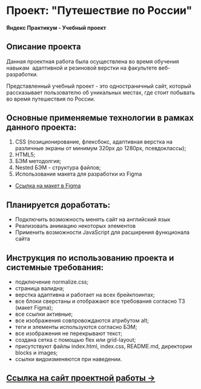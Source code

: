 # Проект: "Путешествие по России"
#### Яндекс Практикум - Учебный проект
## Описание проекта
Данная проектная работа была осуществлена во время обучения  навыкам  адаптивной и резиновой верстки на факультете веб-разработки.

Представленный учебный проект - это одностраничный сайт, который рассказывает пользователю об уникальных местах, где стоит побывать во время путешествия по России.
## Основные применяемые технологии в рамках данного проекта:
  1. CSS (позиционирование, флексбокс, адаптивная верстка на различные экраны от минимум 320рх до 1280рх, псевдоклассы);
  2. HTML5;
  3. БЭМ методолгия;
  4. Nested БЭМ - структура файлов;
  5. Использование макета для разработки из Figma

  * [Ссылка на макет в Figma](https://www.figma.com/file/5S2WSbEFL6awjVWJ0NWL8Q/Sprint-3_-Russia-_-desktop-mobile?node-id=28503%3A0)

## Планируется доработать:
* Подключить возможность менять сайт на английский язык
* Реализовать анимацию некоторых элементов
* Применить возможности JavaScript для расширения функционала сайта

## Инструкция по использованию проекта и системные требования:
- подключение normalize.css;
- страница валидна;
- верстка адаптивна и работает на всех брейкпоинтах;
- все блоки сверстаны и отображают все требования согласно ТЗ (макет Figma);
- все ссылки активные;
- все изображения совпровождаются атрибутом alt;
- теги и элементы используются согласно БЭМ;
- все изображения не перекрывают текст;
- создана сетка с помощью flex или grid-layout;
- присутствуют файлы index.html, index.css, README.md, директории blocks и images;
- ссылки видоизменяются при наведении.

## [Ссылка на сайт проектной работы &rarr;](https://olpom.github.io/russian-travel/)
